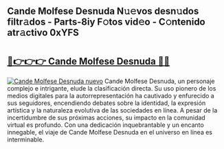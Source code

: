 ## Cande Molfese Desnuda N𝚞𝚎vos desn𝚞dos filtr𝚊dos - Parts-8iy F𝚘tos vid𝚎o - C𝚘ntenido atr𝚊ctivo 0xYFS

# <h2><a href="http://mb74xmm.tromn.icu/?c=Cande+Molfese+Desnuda">🔗👉👉👉 Cande Molfese Desnuda 🔗🔗</a></h2>

[![Cande Molfese Desnuda nuevo](https://i.imgur.com/pEAQMta.gif)](http://mb74xmm.tromn.icu/?c=Cande+Molfese+Desnuda)
Cande Molfese Desnuda, un personaje complejo e intrigante, elude la clasificación directa. Su uso pionero de los medios digitales para la autorrepresentación ha cautivado y enfurecido a sus seguidores, encendiendo debates sobre la identidad, la expresión artística y la naturaleza evolutiva de las sociedades en línea. A pesar de la incertidumbre de sus próximas acciones, su impacto en la comunidad virtual es profundo. Con una dedicación inquebrantable y un encanto innegable, el viaje de Cande Molfese Desnuda en el universo en línea es interminable.
